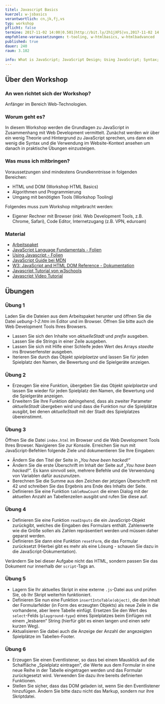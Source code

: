 ```yaml
---
titel: Javascript Basics
kuerzel: w-jsbasics
verantwortlich: cn,jk,fj,vs
typ: workshop
pflicht: false
termine: 2017-11-02 14:00|0.501|http://bit.ly/2h1jXFS|vs,2017-11-02 14:00|0.502|http://bit.ly/2z2PSjS|fj, 2017-11-09 09:00|3.217|http://bit.ly/2zcSISL|vs
empfohlene-voraussetzungen: t-tooling, w-htmlbasics, w-htmlbadvanced
published: true
dauer: 240
raum: 3.102

info: What is JavaScript; JavaScript Design; Using JavaScript; Syntax; Objects; DOM; Events
--- 
```


## Über den Workshop

### An wen richtet sich der Workshop?
Anfänger im Bereich Web-Technologien.

### Worum geht es?
In diesem Workshop werden die Grundlagen zu JavaScript in Zusammenhang mit Web Development vermittelt. Zunächst werden wir über ein wenig Theorie und Hintergrund zu JavaScript sprechen, uns dann ein wenig die Syntax und die Verwendung im Website-Kontext ansehen um danach in praktische Übungen einzusteigen.

### Was muss ich mitbringen?

Voraussetzungen sind mindestens Grundkenntnisse in folgenden Bereichen:
* HTML und DOM (Workshop HTML Basics)
* Algorithmen und Programmierung
* Umgang mit benötigten Tools (Workshop Tooling)

Folgendes muss zum Workshop mitgebracht werden:
* Eigener Rechner mit Browser (inkl. Web Development Tools, z.B. Chrome, Safari), Code Editor, Internetzugang (z.B. VPN, eduroam)

### Material
- [Arbeitspaket](../../download/js-basics-material.zip)
- [JavaScript Language Fundamentals - Folien](../../download/Chapter08-JavaScript1LanguageFundamentals.pdf)
- [Using Javascript - Folien](../../download/Chapter09-JavaScript2UsingJavaScript.pdf)
- [JavaScript Guide bei MDN](https://developer.mozilla.org/de/docs/Web/JavaScript/Guide)
- [W3: JavaScript and HTML DOM Reference - Dokumentation](https://www.w3schools.com/jsref/default.asp)
- [Javascript Tutorial von w3schools](https://www.w3schools.com/js/default.asp)
- [Javascript Video Tutorial](https://www.youtube.com/watch?v=fju9ii8YsGs)

## Übungen

### Übung 1
Laden Sie die Dateien aus dem Arbeitspaket herunter und öffnen Sie die Datei *uebung-1-2.htm* im Editor und im Browser. Öffnen Sie bitte auch die Web Development Tools Ihres Browsers.

* Lassen Sie sich den Inhalte von *aktuelleStadt* und *prefix* ausgeben. Lassen Sie die Strings in einer Zeile ausgeben.
* Lassen Sie sich mit Hilfe einer Schleife jeden Wert des Arrays *staedte* ins Browserfenster ausgeben.
* Iterieren Sie durch das Objekt *spielplaetze* und lassen Sie für jeden Spielplatz den Namen, die Bewertung und die Spielgeräte anzeigen.

### Übung 2

* Erzeugen Sie eine Funktion, übergeben Sie das Objekt *spielplaetze* und lassen Sie wieder für jeden Spielplatz den Namen, die Bewertung und die Spielgeräte anzeigen.
* Erweitern Sie Ihre Funktion dahingehend, dass als zweiter Parameter *aktuelleStadt* übergeben wird und dass die Funktion nur die Spielplätze ausgibt, bei denen *aktuelleStadt* mit der Stadt des Spielplatzes übereinstimmt.

### Übung 3

Öffnen Sie die Datei `index.html` im Browser und die Web Development Tools Ihres Browser. Navigieren Sie zur Konsole. Erreichen Sie nun mit JavaScript-Befehlen folgende Ziele und dokumentieren Sie Ihre Eingaben:
* Ändern Sie den Titel der Seite in *„You have been hacked!“*
* Ändern Sie die erste Überschrift im Inhalt der Seite auf *„You have been hacked!“*. Es kann sinnvoll sein, mehrere Befehle und die Verwendung von Variablen dafür auszunutzen.
* Berechnen Sie die Summe aus den Zeichen der jetzigen Überschrift mit 42 und schreiben Sie das Ergebnis ans Ende des Inhalts der Seite. 
* Definieren Sie eine Funktion `tableRowCount` die einen Dialog mit der aktuellen Anzahl an Tabellenzeilen ausgibt und rufen Sie diese auf.

### Übung 4

* Definieren Sie eine Funktion `readInputs` die ein JavaScript-Objekt zurückgibt, welches die Eingaben des Formulars enthält. Zahlenwerte wie die Größe sollen als Zahlen repräsentiert werden und müssen daher geparst werden.
* Definieren Sie dann eine Funktion `resetForm`, die das Formular zurücksetzt (Hierbei gibt es mehr als eine Lösung - schauen Sie dazu in die JavaScript-Dokumentation).

Verändern Sie bei dieser Aufgabe nicht das HTML, sondern passen Sie das Dokument nur innerhalb der `script`-Tags an.

### Übung 5

* Lagern Sie Ihr aktuelles Skript in eine externe `.js`-Datei aus und prüfen Sie, ob Ihr Skript weiterhin funktioniert.
* Definieren Sie nun eine Funktion `insertIntoTable(object)`, die den Inhalt der Formularfelder (in Form des erzeugten Objekts) als neue Zeile in die vorhandene, aber leere Tabelle einfügt. Ersetzen Sie den Wert des `select`-Felds (`playground-type`) eines Spielplatzes beim Einfügen mit einem „lesbaren“ String (hierfür gibt es einen langen und einen sehr kurzen Weg).
* Aktualisieren Sie dabei auch die Anzeige der Anzahl der angezeigten Spielplätze im Tabellen-Footer.

### Übung 6

* Erzeugen Sie einen Eventlistener, so dass bei einem Mausklick auf die Schalfläche „Spielplatz eintragen”, die Werte aus dem Formular in eine neue Reihe in der Tabelle eingetragen werden und das Formular zurückgesetzt wird. Verwenden Sie dazu ihre bereits definierten Funktionen.
* Stellen Sie sicher, dass das DOM geladen ist, wenn Sie den Eventlistener hinzufügen. Ändern Sie bitte dazu nicht das Markup, sondern nur ihre Skriptdatei.

